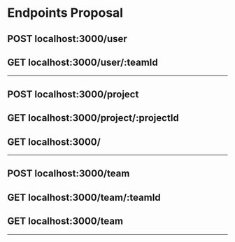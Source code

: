 
# Endpoints Proposal

## POST localhost:3000/user

## GET localhost:3000/user/:teamId

-------------------------------

## POST localhost:3000/project

## GET localhost:3000/project/:projectId

## GET localhost:3000/

-------------------------------

## POST localhost:3000/team

## GET localhost:3000/team/:teamId

## GET localhost:3000/team

-------------------------------
